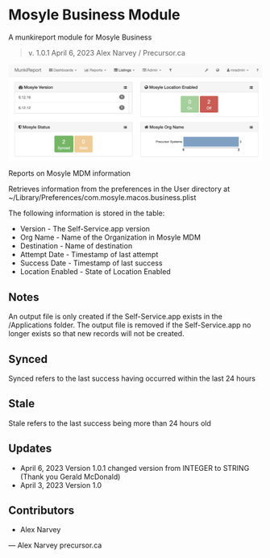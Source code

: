 # Mosyle Business Module
A munkireport module for Mosyle Business

> v. 1.0.1 
> April 6, 2023 
> Alex Narvey / Precursor.ca  

![Msyle Business Module Report](Mosyle_Module_ScreenShot.png)

Reports on Mosyle MDM information

Retrieves information from the preferences in the User directory at  ~/Library/Preferences/com.mosyle.macos.business.plist

The following information is stored in the table:

* Version - The Self-Service.app version
* Org Name - Name of the Organization in Mosyle MDM
* Destination - Name of destination
* Attempt Date - Timestamp of last attempt
* Success Date - Timestamp of last success
* Location Enabled - State of Location Enabled

## Notes

An output file is only created if the Self-Service.app exists in the /Applications folder.
The output file is removed if the Self-Service.app no longer exists so that new records will not be created.

## Synced
Synced refers to the last success having occurred within the last 24 hours

## Stale
Stale refers to the last success being more than 24 hours old


## Updates
* April 6, 2023 Version 1.0.1 changed version from INTEGER to STRING (Thank you Gerald McDonald)
* April 3, 2023 Version 1.0 

## Contributors
* Alex Narvey

—
Alex Narvey
precursor.ca
